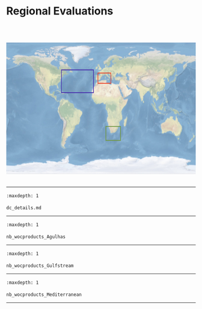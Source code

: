 # Regional Evaluations


<span> </br> </span>

    
</br>
        
<center>
        <div id="image_map"> <map name="map_example"> <area href="https://2024-dc-woc-esa.readthedocs.io/en/latest/2_regionaleval/nb_wocproducts_Agulhas.html" target="_blank" alt="Agulhas Current" shape=poly coords="310,265, 310,220, 365,220, 365,265"> <area href="https://2024-dc-woc-esa.readthedocs.io/en/latest/2_regionaleval/nb_wocproducts_Gulfstream.html" target="_blank" alt="Gulf Stream" shape=poly coords="170,135, 170,70, 280,70, 280,135"> <area href="https://2024-dc-woc-esa.readthedocs.io/en/latest/2_regionaleval/nb_wocproducts_Mediterranean.html" target="_blank" alt="Mediterranean Sea" shape=poly coords="290,110, 290,75, 335,75, 335,110">  <img src="../_static/DC_2024_map_frontpage.jpg" title="Gulf Stream" alt="image map example" width=600 height=350 usemap="#map_example"></map> </div> </center>
        
</br>
        
--- 

 
```{toctree}
:maxdepth: 1

dc_details.md

```
        
--- 

 
```{toctree}
:maxdepth: 1

nb_wocproducts_Agulhas

```

--- 

 
```{toctree}
:maxdepth: 1

nb_wocproducts_Gulfstream
```

--- 
 
```{toctree}
:maxdepth: 1

nb_wocproducts_Mediterranean
```

--- 


<span> </br> </span>
